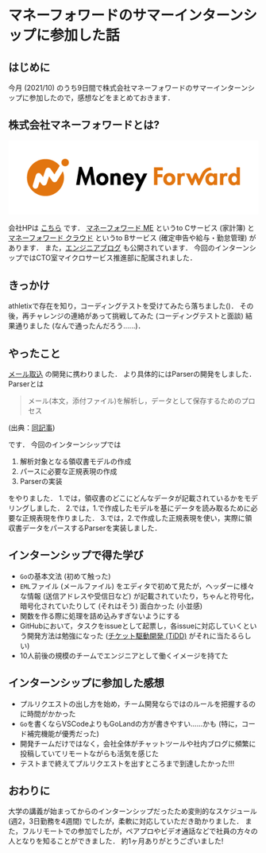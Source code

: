 # マネーフォワードのサマーインターンシップに参加した話

## はじめに

今月 (2021/10) のうち9日間で株式会社マネーフォワードのサマーインターンシップに参加したので，感想などをまとめておきます．

## 株式会社マネーフォワードとは?

![マネーフォワード 企業ロゴ](https://github.com/fumiyanll23/fumiyanll23.github.io/blob/main/img/2021-10-31_internship-moneyforward/corporate_logo_S.png)

会社HPは [こちら](https://corp.moneyforward.com/) です．
[マネーフォワード ME](https://moneyforward.com/) というto Cサービス (家計簿) と [マネーフォワード クラウド](https://biz.moneyforward.com/) というto Bサービス (確定申告や給与・勤怠管理) があります．
また，[エンジニアブログ](https://moneyforward.com/engineers_blog/) も公開されています．
今回のインターンシップではCTO室マイクロサービス推進部に配属されました．

## きっかけ

athletixで存在を知り，コーディングテストを受けてみたら落ちました()．
その後，再チャレンジの連絡があって挑戦してみた (コーディングテストと面談) 結果通りました (なんで通ったんだろう......)．

## やったこと

[メール取込](https://moneyforward.com/engineers_blog/2021/09/28/mail-capture/) の開発に携わりました．
より具体的にはParserの開発をしました．
Parserとは

> メール(本文，添付ファイル)を解析し，データとして保存するためのプロセス

(出典：[同記事](https://moneyforward.com/engineers_blog/2021/09/28/mail-capture/))

です．
今回のインターンシップでは

1. 解析対象となる領収書モデルの作成
2. パースに必要な正規表現の作成
3. Parserの実装

をやりました．
1.では，領収書のどこにどんなデータが記載されているかをモデリングしました．
2.では，1.で作成したモデルを基にデータを読み取るために必要な正規表現を作りました．
3.では，2.で作成した正規表現を使い，実際に領収書データをパースするParserを実装しました．

## インターンシップで得た学び

- `Go`の基本文法 (初めて触った)
- `EML`ファイル (メールファイル) をエディタで初めて見たが，ヘッダーに様々な情報 (送信アドレスや受信日など) が記載されていたり，ちゃんと符号化，暗号化されていたりして (それはそう) 面白かった (小並感)
- 関数を作る際に処理を詰め込みすぎないようにする
- GitHubにおいて，タスクをissueとして起票し，各issueに対応していくという開発方法は勉強になった ([チケット駆動開発 (TiDD)](https://ja.wikipedia.org/wiki/%E3%83%81%E3%82%B1%E3%83%83%E3%83%88%E9%A7%86%E5%8B%95%E9%96%8B%E7%99%BA) がそれに当たるらしい)
- 10人前後の規模のチームでエンジニアとして働くイメージを持てた

## インターンシップに参加した感想

- プルリクエストの出し方を始め，チーム開発ならではのルールを把握するのに時間がかかった
- `Go`を書くならVSCodeよりもGoLandの方が書きやすい......かも (特に，コード補完機能が優秀だった)
- 開発チームだけではなく，会社全体がチャットツールや社内ブログに頻繁に投稿していてリモートながらも活気を感じた
- テストまで終えてプルリクエストを出すところまで到達したかった!!!

## おわりに

大学の講義が始まってからのインターンシップだったため変則的なスケジュール (週2，3日勤務を4週間) でしたが，柔軟に対応していただき助かりました．
また，フルリモートでの参加でしたが，ペアプロやビデオ通話などで社員の方々の人となりを知ることができました．
約1ヶ月ありがとうございました!
